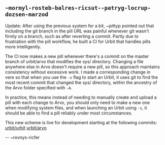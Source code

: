 ## `~mormyl-rosteb-balres-ricsut--patryg-locrup-dozsen-marzod`
Update: After using the previous system for a bit, ~pittyp pointed out that including the git branch in the pill URL was painful whenever git wasn't firmly on a branch, such as after reverting a commit. Partly due to frustration with the pill workflow, he built a CI for Urbit that handles pills more intelligently.

The CI now makes a new pill whenever there's a commit on the master branch of urbit/arvo that modifies the sys/ directory. Changing a file anywhere else in Arvo doesn't require a new pill, so this approach maintains consistency without excessive work. I made a corresponding change in vere so that when you use the `-s` flag to start an Urbit, it uses git to find the most recent commit that changed the sys/ directory, within the ancestry of the Arvo folder specified with `-A`.

In practice, this means instead of needing to manually create and upload a pill with each change to Arvo, you should only need to make a new one when modifying system files, and when launching an Urbit using `-s`, it should be able to find a pill reliably under most circumstances.

This new scheme is live for development starting at the following commits: [urbit/urbit](https://github.com/urbit/urbit/tree/5abae22b6cd6e577372e5484ee942f16d8abf667) [urbit/arvo](https://github.com/urbit/arvo/tree/a0120e7bd2c529fbd42946bf0f2b33c8d69c95ff)

--  ~rovnys-ricfer